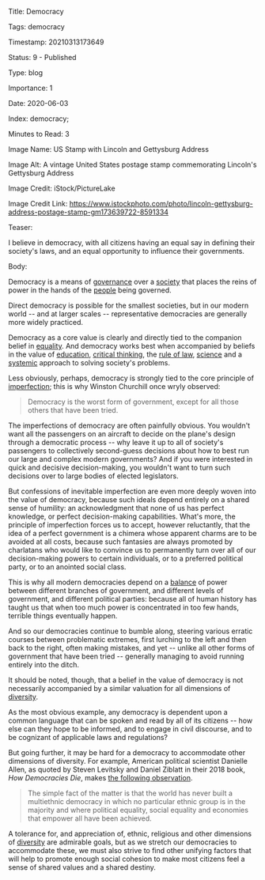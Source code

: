 Title:  Democracy

Tags:   democracy

Timestamp: 20210313173649

Status: 9 - Published

Type:   blog

Importance: 1

Date:   2020-06-03

Index:  democracy; 

Minutes to Read: 3

Image Name: US Stamp with Lincoln and Gettysburg Address

Image Alt: A vintage United States postage stamp commemorating Lincoln's Gettysburg Address

Image Credit: iStock/PictureLake

Image Credit Link: https://www.istockphoto.com/photo/lincoln-gettysburg-address-postage-stamp-gm173639722-8591334

Teaser: 

I believe in democracy, with all citizens having an equal say in defining their society's laws, and an equal opportunity to influence their governments.


Body: 

Democracy is a means of [governance][] over a [society][] that places the reins of power in the hands of the [people][humanism] being governed. 

Direct democracy is possible for the smallest societies, but in our modern world -- and at larger scales -- representative democracies are generally more widely practiced. 

Democracy as a core value is clearly and directly tied to the companion belief in [equality][]. And democracy works best when accompanied by beliefs in the value of [education][], [critical thinking][ct], the [rule of law][rol], [science][] and a [systemic][] approach to solving society's problems. 

Less obviously, perhaps, democracy is strongly tied to the core principle of [imperfection][]; this is why Winston Churchill once wryly observed:

> Democracy is the worst form of government, except for all those others that have been tried.

The imperfections of democracy are often painfully obvious. You wouldn't want all the passengers on an aircraft to decide on the plane's design through a democratic process -- why leave it up to all of society's passengers to collectively second-guess decisions about how to best run our large and complex modern governments? And if you were interested in quick and decisive decision-making, you wouldn't want to turn such decisions over to large bodies of elected legislators. 

But confessions of inevitable imperfection are even more deeply woven into the value of democracy, because such ideals depend entirely on a shared sense of humility: an acknowledgment that none of us has perfect knowledge, or perfect decision-making capabilities. What's more, the principle of imperfection forces us to accept, however reluctantly, that the idea of a perfect government is a chimera whose apparent charms are to be avoided at all costs, because such fantasies are always promoted by charlatans who would like to convince us to permanently turn over all of our decision-making powers to certain individuals, or to a preferred political party, or to an anointed social class. 

This is why all modern democracies depend on a [balance][] of power between different branches of government, and different levels of government, and different political parties: because all of human history has taught us that when too much power is concentrated in too few hands, terrible things eventually happen.

And so our democracies continue to bumble along, steering various erratic courses between problematic extremes, first lurching to the left and then back to the right, often making mistakes, and yet -- unlike all other forms of government that have been tried -- generally managing to avoid running entirely into the ditch.  

It should be noted, though, that a belief in the value of democracy is not necessarily accompanied by a similar valuation for all dimensions of [diversity][].   

As the most obvious example, any democracy is dependent upon a common language that can be spoken and read by all of its citizens -- how else can they hope to be informed, and to engage in civil discourse, and to be cognizant of applicable laws and regulations? 

But going further, it may be hard for a democracy to accommodate other dimensions of diversity. For example, American political scientist Danielle Allen, as quoted by Steven Levitsky and Daniel Ziblatt in their 2018 book, *How Democracies Die*, makes [the following observation][allen]. 

> The simple fact of the matter is that the world has never built a multiethnic democracy in which no particular ethnic group is in the majority and where political equality, social equality and economies that empower all have been achieved. 

A tolerance for, and appreciation of, ethnic, religious and other dimensions of [diversity][] are admirable goals, but as we stretch our democracies to accommodate these, we must also strive to find other unifying factors that will help to promote enough social cohesion to make most citizens feel a sense of shared values and a shared destiny. 

[allen]: https://www.washingtonpost.com/opinions/charlottesville-is-not-the-continuation-of-an-old-fight-it-is-something-new/2017/08/13/971812f6-8029-11e7-b359-15a3617c767b_story.html

[balance]: ../../tags/balance.html

[ct]: ../../tags/critical-thinking.html

[democracy]: ../../tags/democracy.html

[diversity]: ../../tags/diversity.html

[education]: ../../tags/education.html

[equality]: ../../tags/equality.html

[imperfection]: ../../tags/imperfection.html

[rol]: ../../tags/rule-of-law.html

[science]: ../../tags/science.html

[systemic]: ../../tags/systemic.html

[governance]: ../../tags/governance.html

[society]: ../../tags/society.html

[humanism]: ../../tags/humanism.html
